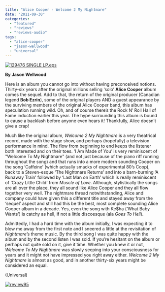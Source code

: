 ```yaml
---
title: "Alice Cooper - Welcome 2 My Nightmare"
date: "2011-09-30"
categories: 
  - "featured"
  - "reviews"
  - "reviews-audio"
tags: 
  - "alice-cooper"
  - "jason-wellwood"
  - "universal"
---
```


[![](http://www.hellbound.ca/wp-content/uploads/2011/09/AliceCooperW2MNFinalCover-590x563.jpg "129476 SINGLE LP.eps")](http://www.hellbound.ca/wp-content/uploads/2011/09/AliceCooperW2MNFinalCover.jpg)

**By Jason Wellwood**

Here is an album you cannot go into without having preconceived notions. Thirty-six years after the original millions selling ‘solo’ **Alice Cooper** album comes the sequel. Add to that, the return of the original producer (Canadian legend **Bob Ezrin**), some of the original players AND a guest appearance by the surviving members of the original Alice Cooper band, this album has speculation running wild. Oh, and of course there’s the Rock N’ Roll Hall of Fame induction earlier this year. The hype surrounding this album is bound to cause a backlash before anyone even hears it! Thankfully, Alice doesn’t give a crap!

Much like the original album, _Welcome 2 My Nightmare_ is a very theatrical record, made with the stage show, and perhaps (hopefully) a television performance in mind. The flow from beginning to end keeps the listener both interested and on their toes. ‘I Am Made of You’ is very reminiscent of "Welcome To My Nightmare" (and not just because of the piano riff running throughout the song) and that runs into a more modern sounding Cooper on the song ‘Caffeine’ (which actually smacks of experimental 80’s Coop), back to a Steven-esque ‘The Nightmare Returns’ and into a barn-burning ‘A Runaway Train’ followed by ‘Last Man on Earth’ which is really reminiscent of ‘Crazy Little Child’ from _Muscle of Love_. Although, stylistically the songs are all over the place, they all sound like Alice Cooper and they all flow together very well. The nightmare thread notwithstanding, Alice and company could have given this a different title and stayed away from the ‘sequel’ aspect and still had this be the best, most complete sounding Alice Cooper album in a decade. Yes, even the song with Ke$ha (‘What Baby Wants’) is catchy as hell, if not a little discoesque (ala _Goes To Hell_).

Admittedly, I had a hard time with the album initially, I was expecting it to blow me away from the first note and I sneered a little at the revisitation of _Nightmare_’s theme music. By the third song I was quite happy with the album and by the second listen I was sold. If you’re hesitant on the album or perhaps not quite sold on it, give it time. Whether you knew it or not, _Welcome To My Nightmare_ was slowly seeping into your consciousness for years and it might not have impressed you right away either. _Welcome 2 My Nightmare_ is almost as good, and in another thirty-six years might be considered an equal.

(Universal)

[![](http://www.hellbound.ca/wp-content/uploads/2009/07/review951.png "review95")](http://www.hellbound.ca/wp-content/uploads/2009/07/review951.png)
